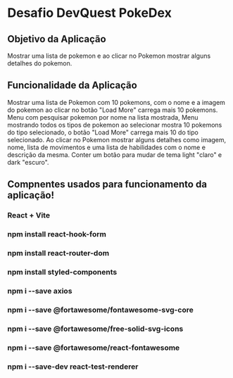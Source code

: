 # Desafio DevQuest PokeDex

## Objetivo da Aplicação

Mostrar uma lista de pokemon e ao clicar no Pokemon mostrar alguns detalhes do pokemon.

## Funcionalidade da Aplicação

Mostrar uma lista de Pokemon com 10 pokemons, com o nome e a imagem do pokemon 
ao clicar no botão "Load More" carrega mais 10 pokemons.
Menu com pesquisar pokemon por nome na lista mostrada,
Menu mostrando todos os tipos de pokemon ao selecionar mostra 10 pokemons do tipo selecionado,
o botão "Load More" carrega mais 10 do tipo selecionado.
Ao clicar no Pokemon mostrar alguns detalhes como imagem, nome, lista de movimentos e uma lista de habilidades com o nome e descrição da mesma.
Conter um botão para mudar de tema light "claro" e dark "escuro".

## Compnentes usados para funcionamento da aplicação!

### React + Vite
### npm install react-hook-form
### npm install react-router-dom
### npm install styled-components
### npm i --save axios
### npm i --save @fortawesome/fontawesome-svg-core
### npm i --save @fortawesome/free-solid-svg-icons
### npm i --save @fortawesome/react-fontawesome
### npm i --save-dev react-test-renderer